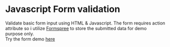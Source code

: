 # Javascript Form validation
Validate basic form input using HTML & Javascript. The form requires action attribute so i utilize <a href="https://formspree.io/">Formspree</a> to store the submitted data for demo purpose only.
<br>Try the form demo <a href="https://javascript-form-validation.netlify.app/" target="_blank">here</a>
